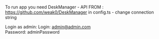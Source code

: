To run app you need DeskManager - API
FROM : https://github.com/weak0/DeskManager
in config.ts - change connection string

Login as admin:
   Login: admin@admin.com  
   Password: adminPassword
